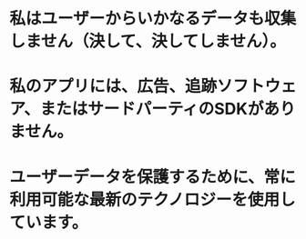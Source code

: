 # 私はユーザーからいかなるデータも収集しません（決して、決してしません）。
# 私のアプリには、広告、追跡ソフトウェア、またはサードパーティのSDKがありません。
# ユーザーデータを保護するために、常に利用可能な最新のテクノロジーを使用しています。
